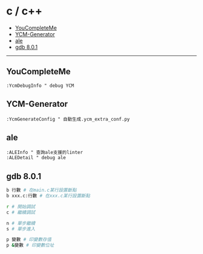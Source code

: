 # c / c++

<!-- vim-markdown-toc GFM -->

* [YouCompleteMe](#youcompleteme)
* [YCM-Generator](#ycm-generator)
* [ale](#ale)
* [gdb 8.0.1](#gdb-801)

<!-- vim-markdown-toc -->

---

## YouCompleteMe

```vim
:YcmDebugInfo " debug YCM
```

## YCM-Generator

```vim
:YcmGenerateConfig " 自動生成.ycm_extra_conf.py
```

## ale

```vim
:ALEInfo " 查詢ale支援的linter
:ALEDetail " debug ale
```

## gdb 8.0.1

```zsh
b 行數 # 在main.c某行設置斷點
b xxx.c:行數 # 在xxx.c某行設置斷點

r # 開始調試
c # 繼續調試

n # 單步繼續
s # 單步進入

p 變數 # 印變數存值
p &變數 # 印變數位址
```
